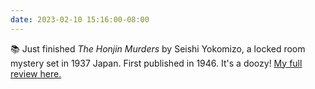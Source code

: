 ```yaml
---
date: 2023-02-10 15:16:00-08:00
---
```


📚 Just finished *The Honjin Murders* by Seishi Yokomizo, a locked room mystery set in 1937 Japan. First published in 1946. It's a doozy! [My full review here.](https://multoghost.wordpress.com/2023/02/10/reading-the-honjin-murders/)
